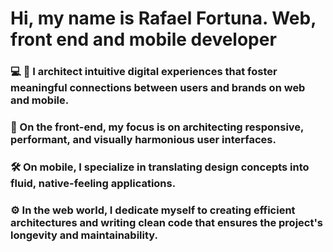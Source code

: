 # Hi, my name is Rafael Fortuna. Web, front end and mobile developer

### 💻 📱 I architect intuitive digital experiences that foster meaningful connections between users and brands on web and mobile.

### 🎨 On the front-end, my focus is on architecting responsive, performant, and visually harmonious user interfaces.

### 🛠️ On mobile, I specialize in translating design concepts into fluid, native-feeling applications.

### ⚙️ In the web world, I dedicate myself to creating efficient architectures and writing clean code that ensures the project's longevity and maintainability.
